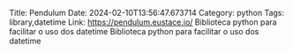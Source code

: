 Title: Pendulum
Date: 2024-02-10T13:56:47.673714
Category: python
Tags: library,datetime
Link: https://pendulum.eustace.io/
Biblioteca python para facilitar o uso dos datetime
Biblioteca python para facilitar o uso dos datetime
